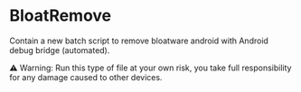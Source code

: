 # BloatRemove
Contain a new batch script to remove bloatware android with Android debug bridge (automated).


⚠️ Warning: Run this type of file at your own risk, you take full responsibility for any damage caused to other devices.
